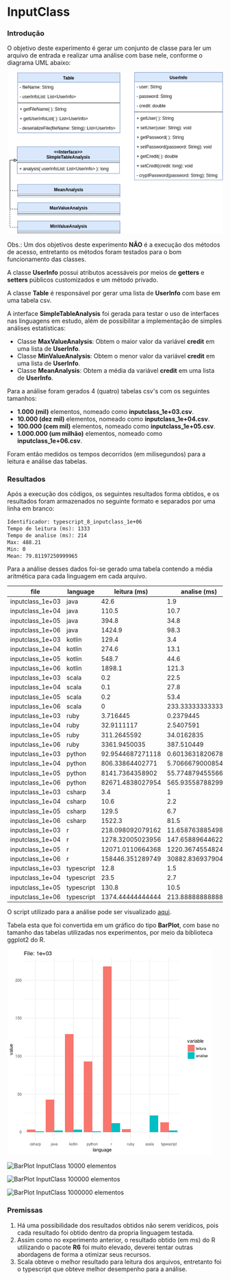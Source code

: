 # InputClass

### Introdução

O objetivo deste experimento é gerar um conjunto de classe para ler um arquivo de entrada e realizar uma análise com base nele, conforme o diagrama UML abaixo:

![UML UserInfo](https://raw.githubusercontent.com/PedroDrim/Benchmark-Languages/master/outputs/inputclass/inputclass.png)

Obs.: Um dos objetivos deste experimento **NÃO** é a execução dos métodos de acesso, entretanto os métodos foram testados para o bom funcionamento das classes.

A classe **UserInfo** possui atributos acessáveis por meios de **getters** e **setters** públicos customizados e um método privado. 

A classe **Table** é responsável por gerar uma lista de **UserInfo** com base em uma tabela csv.

A interface **SimpleTableAnalysis** foi gerada para testar o uso de interfaces nas linguagens em estudo, além de possibilitar a implementação de simples análises estatísticas:

* Classe **MaxValueAnalysis**: Obtem o maior valor da variável **credit** em uma lista de **UserInfo**.
* Classe **MinValueAnalysis**: Obtem o menor valor da variável **credit** em uma lista de **UserInfo**.
* Classe **MeanAnalysis**: Obtem a média da variável **credit** em uma lista de **UserInfo**.

Para a análise foram gerados 4 (quatro) tabelas csv's com os seguintes tamanhos:

* **1.000 (mil)** elementos, nomeado como **inputclass_1e+03.csv**.
* **10.000 (dez mil)** elementos, nomeado como **inputclass_1e+04.csv**.
* **100.000 (cem mil)** elementos, nomeado como **inputclass_1e+05.csv**.
* **1.000.000 (um milhão)** elementos, nomeado como **inputclass_1e+06.csv**.

Foram então medidos os tempos decorridos (em milisegundos) para a leitura e análise das tabelas.

### Resultados

Após a execução dos códigos, os seguintes resultados forma obtidos, e os resultados foram armazenados no seguinte formato e separados por uma linha em branco:

```
Identificador: typescript_8_inputclass_1e+06
Tempo de leitura (ms): 1333
Tempo de analise (ms): 214
Max: 488.21
Min: 0
Mean: 79.81197250999965
```

Para a análise desses dados foi-se gerado uma tabela contendo a média aritmética para cada linguagem em cada arquivo.

|file|language|leitura (ms)|analise (ms)|max|min|mean|
|----|--------|-------|-------|---|---|----|
|inputclass_1e+03|java|42.6|1.9|381.03|0.11|82.35602|
|inputclass_1e+04|java|110.5|10.7|381.03|0|80.6211560000001|
|inputclass_1e+05|java|394.8|34.8|454.21|0|80.0389994000004|
|inputclass_1e+06|java|1424.9|98.3|488.21|0|79.8119725099996|
|inputclass_1e+03|kotlin|129.4|3.4|381.03|0.11|82.35602|
|inputclass_1e+04|kotlin|274.6|13.1|381.03|0|80.6211560000001|
|inputclass_1e+05|kotlin|548.7|44.6|454.21|0|80.0389994000004|
|inputclass_1e+06|kotlin|1898.1|121.3|488.21|0|79.8119725099996|
|inputclass_1e+03|scala|0.2|22.5|381.03|0.11|82.35602|
|inputclass_1e+04|scala|0.1|27.8|381.03|0|80.6211560000001|
|inputclass_1e+05|scala|0.2|53.4|454.21|0|80.0389994000004|
|inputclass_1e+06|scala|0|233.333333333333|488.21|0|79.8119725099996|
|inputclass_1e+03|ruby|3.716445|0.2379445|381.03|0.11|82.35602|
|inputclass_1e+04|ruby|32.9111117|2.5407591|381.03|0|80.6211560000001|
|inputclass_1e+05|ruby|311.2645592|34.0162835|454.21|0|80.0389994000004|
|inputclass_1e+06|ruby|3361.9450035|387.510449|488.21|0|79.8119725099996|
|inputclass_1e+03|python|92.9544687271118|0.601363182067871|381.03|0.11|82.35602|
|inputclass_1e+04|python|806.33864402771|5.70666790008545|381.03|0|80.6211560000001|
|inputclass_1e+05|python|8141.7364358902|55.7748794555664|454.21|0|80.0389994000004|
|inputclass_1e+06|python|82671.4838027954|565.935587882996|488.21|0|79.8119725099996|
|inputclass_1e+03|csharp|3.4|1|381.03|0.11|82.35602|
|inputclass_1e+04|csharp|10.6|2.2|381.03|0|80.6211560000001|
|inputclass_1e+05|csharp|129.5|6.7|454.21|0|80.0389994000004|
|inputclass_1e+06|csharp|1522.3|81.5|488.21|0|79.8119725099996|
|inputclass_1e+03|r|218.098092079162|11.658763885498|381.03|0.11|82.35602|
|inputclass_1e+04|r|1278.32005023956|147.658896446228|381.03|0|80.621156|
|inputclass_1e+05|r|12071.0110664368|1220.36745548248|454.21|0|80.0389994|
|inputclass_1e+06|r|158446.351289749|30882.8369379044|488.21|0|79.81197251|
|inputclass_1e+03|typescript|12.8|1.5|381.03|0.11|82.35602|
|inputclass_1e+04|typescript|23.5|2.7|381.03|0|80.6211560000001|
|inputclass_1e+05|typescript|130.8|10.5|454.21|0|80.0389994000004|
|inputclass_1e+06|typescript|1374.44444444444|213.888888888889|488.21|0|79.8119725099996|

O script utilizado para a análise pode ser visualizado [aqui](https://github.com/PedroDrim/Benchmark-Languages/blob/master/outputs/inputclass/inputclass_graph.r).

Tabela esta que foi convertida em um gráfico do tipo **BarPlot**, com base no tamanho das tabelas utilizadas nos experimentos, por meio da biblioteca ggplot2 do R.

![BarPlot InputClass 1000 elementos](https://raw.githubusercontent.com/PedroDrim/Benchmark-Languages/master/outputs/inputclass/output/benchmark_1e%2B03_inputclass.png)

![BarPlot InputClass 10000 elementos](https://raw.githubusercontent.com/PedroDrim/Benchmark-Languages/master/outputs/inputclass/benchmark_1e%2B04_inputclass.png)

![BarPlot InputClass 100000 elementos](https://raw.githubusercontent.com/PedroDrim/Benchmark-Languages/master/outputs/inputclass/benchmark_1e%2B05_inputclass.png)

![BarPlot InputClass 1000000 elementos](https://raw.githubusercontent.com/PedroDrim/Benchmark-Languages/master/outputs/inputclass/benchmark_1e%2B06_inputclass.png)

### Premissas

1. Há uma possibilidade dos resultados obtidos não serem verídicos, pois cada resultado foi obtido dentro da propria linguagem testada.
2. Assim como no experimento anterior, o resultado obtido (em ms) do R utilizando o pacote **R6** foi muito elevado, deverei tentar outras abordagens de forma a otimizar seus recursos. 
3. Scala obteve o melhor resultado para leitura dos arquivos, entretanto foi o typescript que obteve melhor desempenho para a análise.
